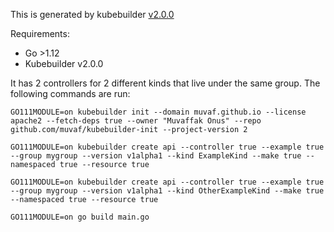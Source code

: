 This is generated by kubebuilder [v2.0.0](https://github.com/kubernetes-sigs/kubebuilder/releases/tag/v2.0.0)

Requirements:
* Go >1.12
* Kubebuilder v2.0.0


It has 2 controllers for 2 different kinds that live under the same group. The following commands are run:
```
GO111MODULE=on kubebuilder init --domain muvaf.github.io --license apache2 --fetch-deps true --owner "Muvaffak Onus" --repo github.com/muvaf/kubebuilder-init --project-version 2

GO111MODULE=on kubebuilder create api --controller true --example true --group mygroup --version v1alpha1 --kind ExampleKind --make true --namespaced true --resource true

GO111MODULE=on kubebuilder create api --controller true --example true --group mygroup --version v1alpha1 --kind OtherExampleKind --make true --namespaced true --resource true

GO111MODULE=on go build main.go
```
